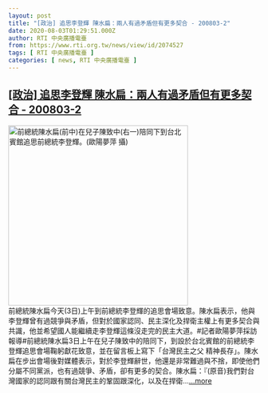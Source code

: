 ```yaml
---
layout: post
title: "[政治] 追思李登輝 陳水扁：兩人有過矛盾但有更多契合 - 200803-2"
date: 2020-08-03T01:29:51.000Z
author: RTI 中央廣播電臺
from: https://www.rti.org.tw/news/view/id/2074527
tags: [ RTI 中央廣播電臺 ]
categories: [ news, RTI 中央廣播電臺 ]
---
```

<!--1596418191000-->
[[政治] 追思李登輝 陳水扁：兩人有過矛盾但有更多契合 - 200803-2](https://www.rti.org.tw/news/view/id/2074527)
------

<div>
<img src="https://static.rti.org.tw/assets/thumbnails/2020/08/03/233040aa3df681c5dbc258a06c480832.jpg" width="360" alt="前總統陳水扁(前中)在兒子陳致中(右一)陪同下到台北賓館追思前總統李登輝。(歐陽夢萍 攝)" title="前總統陳水扁(前中)在兒子陳致中(右一)陪同下到台北賓館追思前總統李登輝。(歐陽夢萍 攝)"><br>前總統陳水扁今天(3日)上午到前總統李登輝的追思會場致意。陳水扁表示，他與李登輝曾有過競爭與矛盾，但對於國家認同、民主深化及捍衛主權上有更多契合與共識，他並希望國人能繼續走李登輝這條沒走完的民主大道。#記者歐陽夢萍採訪報導#前總統陳水扁3日上午在兒子陳致中的陪同下，到設於台北賓館的前總統李登輝追思會場鞠躬獻花致意，並在留言板上寫下「台灣民主之父 精神長存」。陳水扁在步出會場後對媒體表示，對於李登輝辭世，他還是非常難過與不捨，即使他們分屬不同黨派，也有過競爭、矛盾，卻有更多的契合。陳水扁：『(原音)我們對台灣國家的認同跟有關台灣民主的鞏固跟深化，以及在捍衛...<a target="_blank" href="https://www.rti.org.tw/news/view/id/2074527">...more</a>
</div>
